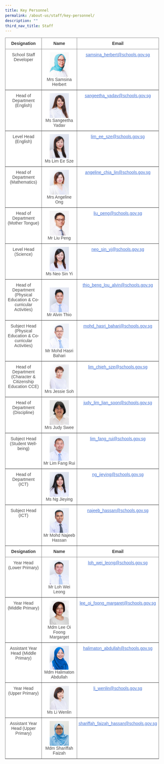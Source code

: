 ```yaml
---
title: Key Personnel
permalink: /about-us/staff/key-personnel/
description: ""
third_nav_title: Staff
---
```

<style type="text/css">
.tg  {border-collapse:collapse;border-spacing:0;}
.tg td{border-color:black;border-style:solid;border-width:1px;font-family:Arial, sans-serif;font-size:14px;
  overflow:hidden;padding:10px 5px;word-break:normal;}
.tg th{border-color:black;border-style:solid;border-width:1px;font-family:Arial, sans-serif;font-size:14px;
  font-weight:normal;overflow:hidden;padding:10px 5px;word-break:normal;}
.tg .tg-rx9b{background-color:#FFF;border-color:inherit;color:#323232;font-weight:bold;text-align:center;vertical-align:top}
.tg .tg-acgv{background-color:#FFF;border-color:inherit;color:#484848;text-align:center;vertical-align:top}
.tg .tg-nbj5{background-color:#FFF;border-color:inherit;text-align:center;vertical-align:top}
.tg .tg-4z3p{background-color:#FFF;border-color:inherit;color:#4372D6;text-align:center;text-decoration:underline;vertical-align:top}
</style>
<table class="tg">
  <thead>
    <tr>
      <th class="tg-rx9b"><span style="font-weight:700;font-style:normal;text-decoration:none;color:#323232;background-color:transparent">Designation</span></th>
      <th class="tg-rx9b"><span style="font-weight:700;font-style:normal;text-decoration:none;color:#323232;background-color:transparent">Name</span></th>
      <th class="tg-rx9b"><span style="font-weight:700;font-style:normal;text-decoration:none;color:#323232;background-color:transparent">Email</span></th>
    </tr>
  </thead>
  <tbody>
    <tr>
      <td class="tg-acgv"><span style="font-weight:400;font-style:normal;text-decoration:none;color:#484848;background-color:transparent">School Staff Developer</span></td>
      <td class="tg-nbj5"><img alt="keypersonnel1" style="width:60%" src="/images/Key%20Personnel%201/keypersonnel1.jpg" align="center"><span style="font-weight:400;font-style:normal;text-decoration:none;color:#484848;background-color:transparent"><br>
      Mrs Samsina Herbert</span></td>
      <td class="tg-4z3p">
        <a href="https://www.bedokgreenpri.moe.edu.sg/about-us/staff/key-personnel/samsina_herbert@schools.gov.sg"><span style="font-weight:400;font-style:normal;text-decoration:underline;color:#4372D6;background-color:transparent">samsina_herbert@schools.gov.sg</span></a>
      </td>
    </tr>
    <tr>
      <td class="tg-acgv"><span style="font-weight:400;font-style:normal;text-decoration:none;color:#484848;background-color:transparent">Head of Department (English)</span></td>
      <td class="tg-nbj5"><img alt="keypersonnel2" style="width:60%" src="/images/Key%20Personnel%201/keypersonnel2.jpg" align="center"><span style="font-weight:400;font-style:normal;text-decoration:none;color:#484848;background-color:transparent"><br>
      Ms Sangeetha Yadav</span></td>
      <td class="tg-4z3p">
        <a href="https://www.bedokgreenpri.moe.edu.sg/about-us/staff/key-personnel/sangeetha_yadav@schools.gov.sg"><span style="font-weight:400;font-style:normal;text-decoration:underline;color:#4372D6;background-color:transparent">sangeetha_yadav@schools.gov.sg</span></a>
      </td>
    </tr>
    <tr>
      <td class="tg-acgv"><span style="font-weight:400;font-style:normal;text-decoration:none;color:#484848;background-color:transparent">Level Head (English)</span></td>
      <td class="tg-nbj5"><span style="color:#484848;background-color:transparent"><img alt="keypersonnel3" style="width:60%" src="/images/Key%20Personnel%201/keypersonnel3.jpg" align="center"></span><br>
      <span style="color:#484848;background-color:transparent">Ms Lim Ee Sze</span><br></td>
      <td class="tg-4z3p">
        <a href="https://www.bedokgreenpri.moe.edu.sg/about-us/staff/key-personnel/lim_ee_sze@schools.gov.sg"><span style="font-weight:400;font-style:normal;text-decoration:underline;color:#4372D6;background-color:transparent">lim_ee_sze@schools.gov.sg</span></a>
      </td>
    </tr>
    <tr>
      <td class="tg-acgv"><span style="font-weight:400;font-style:normal;text-decoration:none;color:#484848;background-color:transparent">Head of Department (Mathematics)</span></td>
      <td class="tg-nbj5"><img alt="keypersonnel4" style="width:60%" src="/images/Key%20Personnel%201/keypersonnel4.jpg" align="center"><br>
      <span style="font-weight:400;font-style:normal;text-decoration:none;color:#484848;background-color:transparent">Mrs Angeline Ong</span></td>
      <td class="tg-4z3p">
        <a href="https://www.bedokgreenpri.moe.edu.sg/about-us/staff/key-personnel/angeline_chia_lin@schools.gov.sg"><span style="font-weight:400;font-style:normal;text-decoration:underline;color:#4372D6;background-color:transparent">angeline_chia_lin@schools.gov.sg</span></a>
      </td>
    </tr>
    <tr>
      <td class="tg-acgv"><span style="font-weight:400;font-style:normal;text-decoration:none;color:#484848;background-color:transparent">Head of Department (Mother Tongue)</span></td>
      <td class="tg-nbj5"><span style="color:#484848;background-color:transparent"><img alt="keypersonnel5" style="width:60%" src="/images/Key%20Personnel%201/keypersonnel5.jpg" align="center"></span><br>
      <span style="color:#484848;background-color:transparent">Mr Liu Peng</span><br></td>
      <td class="tg-4z3p">
        <a href="https://www.bedokgreenpri.moe.edu.sg/about-us/staff/key-personnel/liu_peng@schools.gov.sg"><span style="font-weight:400;font-style:normal;text-decoration:underline;color:#4372D6;background-color:transparent">liu_peng@schools.gov.sg</span></a>
      </td>
    </tr>
    <tr>
      <td class="tg-acgv"><span style="font-weight:400;font-style:normal;text-decoration:none;color:#484848;background-color:transparent">Level Head (Science)</span></td>
      <td class="tg-nbj5"><img alt="keypersonnel8" style="width:60%" src="/images/Key%20Personnel%201/keypersonnel8.jpg" align="center"><br>
      <span style="font-weight:400;font-style:normal;text-decoration:none;color:#484848;background-color:transparent">Ms Neo Sin Yi</span></td>
      <td class="tg-4z3p">
        <a href="https://www.bedokgreenpri.moe.edu.sg/about-us/staff/key-personnel/neo_sin_yi@schools.gov.sg"><span style="font-weight:400;font-style:normal;text-decoration:underline;color:#4372D6;background-color:transparent">neo_sin_yi@schools.gov.sg</span></a>
      </td>
    </tr>
    <tr>
      <td class="tg-acgv"><span style="font-weight:400;font-style:normal;text-decoration:none;color:#484848;background-color:transparent">Head of Department (Physical Education &amp; Co-curricular Activities)</span></td>
      <td class="tg-nbj5"><br>
      <img alt="keypersonnel10" style="width:60%" src="/images/Key%20Personnel%201/keypersonnel10.jpg" align="center"><br>
      <span style="font-weight:400;font-style:normal;text-decoration:none;color:#484848;background-color:transparent">Mr Alvin Thio</span></td>
      <td class="tg-4z3p">
        <a href="https://www.bedokgreenpri.moe.edu.sg/about-us/staff/key-personnel/thio_beng_lou_alvin@schools.gov.sg"><span style="font-weight:400;font-style:normal;text-decoration:underline;color:#4372D6;background-color:transparent">thio_beng_lou_alvin@schools.gov.sg</span></a>
      </td>
    </tr>
    <tr>
      <td class="tg-acgv"><span style="font-weight:400;font-style:normal;text-decoration:none;color:#484848;background-color:transparent">Subject Head (Physical Education &amp; Co-curricular Activities)</span></td>
      <td class="tg-nbj5"><img alt="keypersonnel9" style="width:60%" src="/images/Key%20Personnel%201/keypersonnel9.jpg" align="center"><br>
      <span style="font-weight:400;font-style:normal;text-decoration:none;color:#484848;background-color:transparent">Mr Mohd Hasri Bahari</span></td>
      <td class="tg-4z3p">
        <a href="https://www.bedokgreenpri.moe.edu.sg/about-us/staff/key-personnel/mohd_hasri_bahari@schools.gov.sg"><span style="font-weight:400;font-style:normal;text-decoration:underline;color:#4372D6;background-color:transparent">mohd_hasri_bahari@schools.gov.sg</span></a>
      </td>
    </tr>
    <tr>
      <td class="tg-acgv"><span style="font-weight:400;font-style:normal;text-decoration:none;color:#484848;background-color:transparent">Head of Department (Character &amp; Citizenship Education CCE)</span></td>
      <td class="tg-nbj5"><img alt="keypersonnel11" style="width:60%" src="/images/Key%20Personnel%201/keypersonnel11.jpg" align="center"><br>
      <span style="font-weight:400;font-style:normal;text-decoration:none;color:#484848;background-color:transparent">Mrs Jessie Soh</span></td>
      <td class="tg-4z3p">
        <a href="https://www.bedokgreenpri.moe.edu.sg/about-us/staff/key-personnel/lim_chieh_sze@schools.gov.sg"><span style="font-weight:400;font-style:normal;text-decoration:underline;color:#4372D6;background-color:transparent">lim_chieh_sze@schools.gov.sg</span></a>
      </td>
    </tr>
    <tr>
      <td class="tg-acgv"><span style="font-weight:400;font-style:normal;text-decoration:none;color:#484848;background-color:transparent">Head of Department (Discipline)</span></td>
      <td class="tg-nbj5"><img alt="keypersonnel12" style="width:60%" src="/images/Key%20Personnel%201/keypersonnel12.jpg" align="center"><br>
      <span style="font-weight:400;font-style:normal;text-decoration:none;color:#484848;background-color:transparent">Mrs Judy Swee</span></td>
      <td class="tg-4z3p">
        <a href="https://www.bedokgreenpri.moe.edu.sg/about-us/staff/key-personnel/judy_lim_lian_soon@schools.gov.sg"><span style="font-weight:400;font-style:normal;text-decoration:underline;color:#4372D6;background-color:transparent">judy_lim_lian_soon@schools.gov.sg</span></a>
      </td>
    </tr>
    <tr>
      <td class="tg-acgv"><span style="font-weight:400;font-style:normal;text-decoration:none;color:#484848;background-color:transparent">Subject Head (Student Well-being)</span></td>
      <td class="tg-nbj5"><img alt="keypersonnel13" style="width:60%" src="/images/Key%20Personnel%201/keypersonnel13.jpg" align="center"><br>
      <span style="font-weight:400;font-style:normal;text-decoration:none;color:#484848;background-color:transparent">Mr Lim Fang Rui</span></td>
      <td class="tg-4z3p">
        <a href="https://www.bedokgreenpri.moe.edu.sg/about-us/staff/key-personnel/lim_fang_rui@schools.gov.sg"><span style="font-weight:400;font-style:normal;text-decoration:underline;color:#4372D6;background-color:transparent">lim_fang_rui@schools.gov.sg</span></a>
      </td>
    </tr>
    <tr>
      <td class="tg-acgv"><span style="font-weight:400;font-style:normal;text-decoration:none;color:#484848;background-color:transparent">Head of Department (ICT)</span></td>
      <td class="tg-nbj5"><img alt="keypersonnel14" style="width:60%" src="/images/Key%20Personnel%201/keypersonnel14.jpg" align="center"><br>
      <span style="font-weight:400;font-style:normal;text-decoration:none;color:#484848;background-color:transparent">Ms Ng Jieying</span></td>
      <td class="tg-4z3p">
        <a href="https://www.bedokgreenpri.moe.edu.sg/about-us/staff/key-personnel/ng_jieying@schools.gov.sg"><span style="font-weight:400;font-style:normal;text-decoration:underline;color:#4372D6;background-color:transparent">ng_jieying@schools.gov.sg</span></a>
      </td>
    </tr>
    <tr>
      <td class="tg-acgv"><span style="font-weight:400;font-style:normal;text-decoration:none;color:#484848;background-color:transparent">Subject Head (ICT)</span></td>
      <td class="tg-nbj5"><img alt="key%20personnel%2015" style="width:60%" src="/images/Key%20Personnel%201/key%20personnel%2015.jpg" align="center"><br>
      <span style="font-weight:400;font-style:normal;text-decoration:none;color:#484848;background-color:transparent">Mr Mohd Najeeb Hassan</span></td>
      <td class="tg-4z3p">
        <a href="https://www.bedokgreenpri.moe.edu.sg/about-us/staff/key-personnel/najeeb_hassan@schools.gov.sg"><span style="font-weight:400;font-style:normal;text-decoration:underline;color:#4372D6;background-color:transparent">najeeb_hassan@schools.gov.sg</span></a>
      </td>
    </tr>
  </tbody>
  <thead>
    <tr>
      <th class="tg-rx9b"><span style="font-weight:700;font-style:normal;text-decoration:none;color:#323232;background-color:transparent">Designation</span></th>
      <th class="tg-rx9b"><span style="font-weight:700;font-style:normal;text-decoration:none;color:#323232;background-color:transparent">Name</span></th>
      <th class="tg-rx9b"><span style="font-weight:700;font-style:normal;text-decoration:none;color:#323232;background-color:transparent">Email</span></th>
    </tr>
  </thead>
  <tbody>
    <tr>
      <td class="tg-acgv"><span style="font-weight:400;font-style:normal;text-decoration:none;color:#484848;background-color:transparent">Year Head (Lower Primary)</span></td>
      <td class="tg-nbj5"><img alt="lohweileong" style="width:60%" src="/images/lohweileong.jpeg" align="center"><br>
      <span style="font-weight:400;font-style:normal;text-decoration:none;color:#484848;background-color:transparent">Mr Loh Wei Leong</span></td>
      <td class="tg-4z3p">
        <a href="https://www.bedokgreenpri.moe.edu.sg/about-us/staff/key-personnel/loh_wei_leong@schools.gov.sg"><span style="font-weight:400;font-style:normal;text-decoration:underline;color:#4372D6;background-color:transparent">loh_wei_leong@schools.gov.sg</span></a>
      </td>
    </tr>
    <tr>
      <td class="tg-acgv"><span style="font-weight:400;font-style:normal;text-decoration:none;color:#484848;background-color:transparent">Year Head (Middle Primary)</span></td>
      <td class="tg-nbj5"><img alt="foongmargaret" style="width:60%" src="/images/foongmargaret.jpeg" align="center"><br>
      <span style="font-weight:400;font-style:normal;text-decoration:none;color:#484848;background-color:transparent">Mdm Lee Oi Foong Margarget</span></td>
      <td class="tg-4z3p">
        <a href="https://www.bedokgreenpri.moe.edu.sg/about-us/staff/key-personnel/lee_oi_foong_margaret@schools.gov.sg"><span style="font-weight:400;font-style:normal;text-decoration:underline;color:#4372D6;background-color:transparent">lee_oi_foong_margaret@schools.gov.sg</span></a>
      </td>
    </tr>
    <tr>
      <td class="tg-acgv"><span style="font-weight:400;font-style:normal;text-decoration:none;color:#484848;background-color:transparent">Assistant Year Head (Middle Primary)</span></td>
      <td class="tg-nbj5"><img alt="mdmhalimaton" style="width:60%" src="/images/mdmhalimaton.jpeg" align="center"><br>
      <span style="font-weight:400;font-style:normal;text-decoration:none;color:#484848;background-color:transparent">Mdm Halimaton Abdullah</span></td>
      <td class="tg-4z3p">
        <a href="https://www.bedokgreenpri.moe.edu.sg/about-us/staff/key-personnel/halimaton_abdullah@schools.gov.sg"><span style="font-weight:400;font-style:normal;text-decoration:underline;color:#4372D6;background-color:transparent">halimaton_abdullah@schools.gov.sg</span></a>
      </td>
    </tr>
    <tr>
      <td class="tg-acgv"><span style="font-weight:400;font-style:normal;text-decoration:none;color:#484848;background-color:transparent">Year Head (Upper Primary)</span></td>
      <td class="tg-nbj5"><img alt="103)%20MS%20LI%20WENLIN" style="width:60%" src="/images/103)%20MS%20LI%20WENLIN.jpeg" align="center"><br>
      <span style="font-weight:400;font-style:normal;text-decoration:none;color:#484848;background-color:transparent">Ms Li Wenlin</span></td>
      <td class="tg-4z3p">
        <a href="https://www.bedokgreenpri.moe.edu.sg/about-us/staff/key-personnel/li_wenlin@schools.gov.sg"><span style="font-weight:400;font-style:normal;text-decoration:underline;color:#4372D6;background-color:transparent">li_wenlin@schools.gov.sg</span></a>
      </td>
    </tr>
    <tr>
      <td class="tg-acgv"><span style="font-weight:400;font-style:normal;text-decoration:none;color:#484848;background-color:transparent">Assistant Year Head (Upper Primary)</span></td>
      <td class="tg-nbj5"><img alt="mdm%20shariffah%20" style="width:60%" src="/images/Staff%20Photos/P5%20Teachers/mdm%20shariffah%20.jpg" align="center"><br>
      <span style="font-weight:400;font-style:normal;text-decoration:none;color:#484848;background-color:transparent">Mdm Shariffah Faizah</span></td>
      <td class="tg-4z3p">
        <a href="https://www.bedokgreenpri.moe.edu.sg/about-us/staff/key-personnel/shariffah_faizah_hassan@schools.gov.sg"><span style="font-weight:400;font-style:normal;text-decoration:underline;color:#4372D6;background-color:transparent">shariffah_faizah_hassan@schools.gov.sg</span></a>
      </td>
    </tr>
  </tbody>
</table>